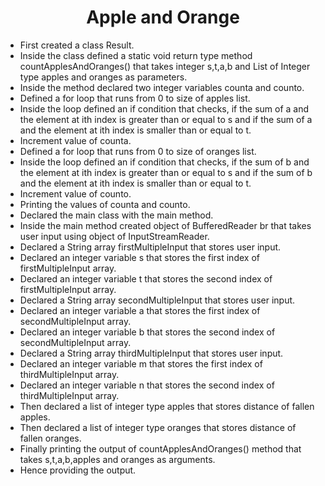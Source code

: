 <h1 align="center">Apple and Orange</h1>

- First created a class Result.
- Inside the class defined a static void return type method countApplesAndOranges() that takes integer s,t,a,b and List of Integer type apples and oranges as parameters.
- Inside the method declared two integer variables counta and counto.
- Defined a for loop that runs from 0 to size of apples list.
- Inside the loop defined an if condition that checks, if the sum of a and the element at ith index is greater than or equal to s and if the sum of a and the element at ith index is smaller than or equal to t.
- Increment value of counta.
- Defined a for loop that runs from 0 to size of oranges list.
- Inside the loop defined an if condition that checks, if the sum of b and the element at ith index is greater than or equal to s and if the sum of b and the element at ith index is smaller than or equal to t.
- Increment value of counto.
- Printing the values of counta and counto.
- Declared the main class with the main method.
- Inside the main method created object of BufferedReader br that takes user input using object of InputStreamReader.
- Declared a String array firstMultipleInput that stores user input.
- Declared an integer variable s that stores the first index of firstMultipleInput array.
- Declared an integer variable t that stores the second index of firstMultipleInput array.
- Declared a String array secondMultipleInput that stores user input.
- Declared an integer variable a that stores the first index of secondMultipleInput array.
- Declared an integer variable b that stores the second index of secondMultipleInput array.
- Declared a String array thirdMultipleInput that stores user input.
- Declared an integer variable m that stores the first index of thirdMultipleInput array.
- Declared an integer variable n that stores the second index of thirdMultipleInput array.
- Then declared a list of integer type apples that stores distance of fallen apples.
- Then declared a list of integer type oranges that stores distance of fallen oranges.
- Finally printing the output of countApplesAndOranges() method that takes s,t,a,b,apples and oranges as arguments.
- Hence providing the output.